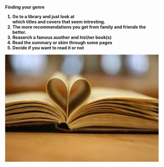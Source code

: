 <strong>Finding your genre <strong> <br>
  
<ol>
  <li>  Go to a library and just look at<br>
which titles and covers that seem intresting.
  <li> The more recommendations you get from family and
friends the better.
  <li> Reaserch a famous auother and his\her book(s)
  <li> Read the summary or skim through some pages
  <li> Decide if you want to read it or not
</ol>

<img src= "../images/books.jpeg" width="500" height="350" class="the-pug">

